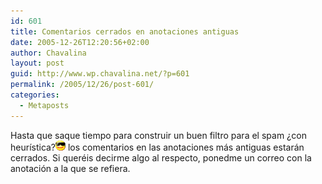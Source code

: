 ```yaml
---
id: 601
title: Comentarios cerrados en anotaciones antiguas
date: 2005-12-26T12:20:56+02:00
author: Chavalina
layout: post
guid: http://www.wp.chavalina.net/?p=601
permalink: /2005/12/26/post-601/
categories:
  - Metaposts
---
```

Hasta que saque tiempo para construir un buen filtro para el spam &iquest;con heur&iacute;stica?![gafas](/imagenes/emoticonos/gafas.gif) los comentarios en las anotaciones más antiguas estarán cerrados. Si queréis decirme algo al respecto, ponedme un correo con la anotaci&oacute;n a la que se refiera.
